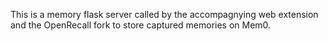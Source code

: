 This is a memory flask server called by the accompagnying web extension and the OpenRecall fork to store captured memories on Mem0.
